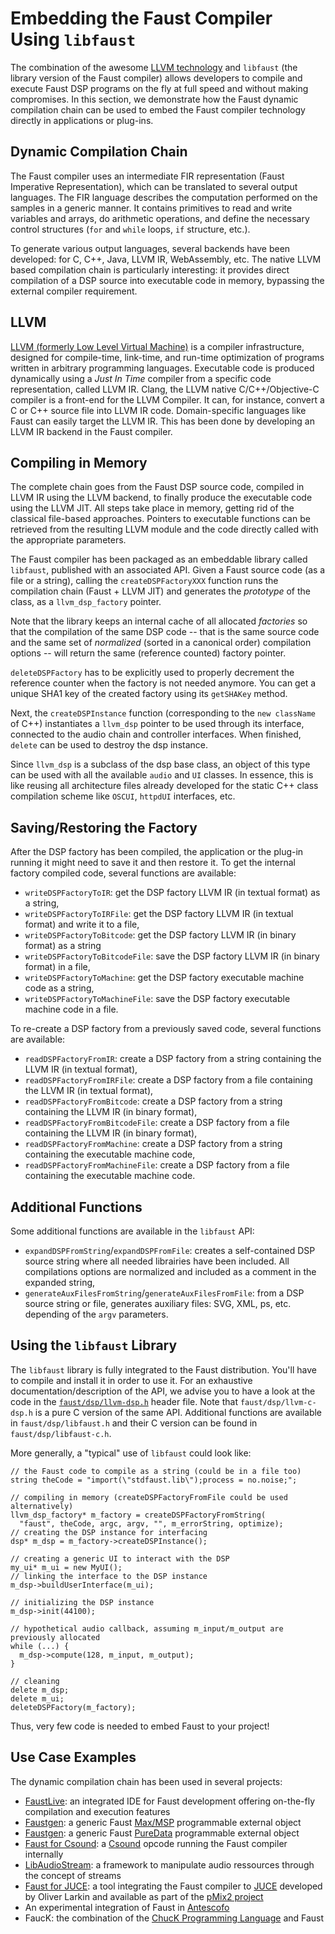 # Embedding the Faust Compiler Using `libfaust`

<!-- TODO: this section could be further developed and better documented -->

The combination of the awesome [LLVM technology](https://llvm.org/) and `libfaust` (the library version of the Faust compiler) allows developers to compile and execute Faust DSP programs on the fly at full speed and without making compromises. In this section, we demonstrate how the Faust dynamic compilation chain can be used to embed the Faust compiler technology directly in applications or plug-ins.

## Dynamic Compilation Chain

The Faust compiler uses an intermediate FIR representation (Faust Imperative Representation), which can be translated to several output languages. The FIR language describes the computation performed on the samples in a generic manner. It contains primitives to read and write variables and arrays, do arithmetic operations, and define the necessary control structures (`for` and `while` loops, `if` structure, etc.). 

To generate various output languages, several backends have been developed: for C, C++, Java, LLVM IR, WebAssembly, etc. The native LLVM based compilation chain is particularly interesting: it provides direct compilation of a DSP source into executable code in memory, bypassing the external compiler requirement.

## LLVM

[LLVM (formerly Low Level Virtual Machine)](https://llvm.org/) is a compiler infrastructure, designed for compile-time, link-time, and run-time optimization of programs written in arbitrary programming languages. Executable code is produced dynamically using a *Just In Time* compiler from a specific code representation, called LLVM IR. Clang, the LLVM native C/C++/Objective-C compiler is a front-end for the LLVM Compiler. It can, for instance, convert a C or C++ source file into LLVM IR code. Domain-specific languages like Faust can easily target the LLVM IR. This has been done by developing an LLVM IR backend in the Faust compiler.

## Compiling in Memory

The complete chain goes from the Faust DSP source code, compiled in LLVM IR using the LLVM backend, to finally produce the executable code using the LLVM JIT. All steps take place in memory, getting rid of the classical file-based approaches. Pointers to executable functions can be retrieved from the resulting LLVM module and the code directly called with the appropriate parameters.

The Faust compiler has been packaged as an embeddable library called `libfaust`, published with an associated API. Given a Faust source code (as a file or a string), calling the `createDSPFactoryXXX` function runs the compilation chain (Faust + LLVM JIT) and generates the *prototype* of the class, as a `llvm_dsp_factory` pointer.

Note that the library keeps an internal cache of all allocated *factories* so that the compilation of the same DSP code -- that is the same source code and the same set of *normalized* (sorted in a canonical order) compilation options -- will return the same (reference counted) factory pointer. 

`deleteDSPFactory` has to be explicitly used to properly decrement the reference counter when the factory is not needed anymore. You can get a unique SHA1 key of the created factory using its `getSHAKey` method.

Next, the `createDSPInstance` function (corresponding to the `new className` of C++) instantiates a `llvm_dsp` pointer to be used through its interface, connected to the audio chain and controller interfaces. When finished, `delete` can be used to destroy the dsp instance.

Since `llvm_dsp` is a subclass of the dsp base class, an object of this type can be used with all the available `audio` and `UI` classes. In essence, this is like reusing all architecture files already developed for the static C++ class compilation scheme like `OSCUI`, `httpdUI` interfaces, etc.

<!-- TODO: we need an example here -->

## Saving/Restoring the Factory

After the DSP factory has been compiled, the application or the plug-in running it might need to save it and then restore it. To get the internal factory compiled code, several functions are available:

* `writeDSPFactoryToIR`: get the DSP factory LLVM IR (in textual format) as a string, 
* `writeDSPFactoryToIRFile`: get the DSP factory LLVM IR (in textual format) and write it to a file,
* `writeDSPFactoryToBitcode`: get the DSP factory LLVM IR (in binary format) as a string 
* `writeDSPFactoryToBitcodeFile`: save the DSP factory LLVM IR (in binary format) in a file,
* `writeDSPFactoryToMachine`: get the DSP factory executable machine code as a string,
* `writeDSPFactoryToMachineFile`: save the DSP factory executable machine code in a file.

To re-create a DSP factory from a previously saved code, several functions are available:

* `readDSPFactoryFromIR`: create a DSP factory from a string containing the LLVM IR (in textual format), 
* `readDSPFactoryFromIRFile`: create a DSP factory from a file containing the LLVM IR (in textual format),
* `readDSPFactoryFromBitcode`: create a DSP factory from a string containing the LLVM IR (in binary format), 
* `readDSPFactoryFromBitcodeFile`: create a DSP factory from a file containing the LLVM IR (in binary format),
* `readDSPFactoryFromMachine`: create a DSP factory from a string containing the executable machine code,
* `readDSPFactoryFromMachineFile`: create a DSP factory from a file containing the executable machine code.

## Additional Functions

Some additional functions are available in the `libfaust` API:

* `expandDSPFromString`/`expandDSPFromFile`: creates a self-contained DSP source string where all needed librairies have been included. All compilations options are normalized and included as a comment in the expanded string,
* `generateAuxFilesFromString`/`generateAuxFilesFromFile`: from a DSP source string or file, generates auxiliary files: SVG, XML, ps, etc. depending of the `argv` parameters.

## Using the `libfaust` Library

The `libfaust` library is fully integrated to the Faust distribution. You'll have to compile and install it in order to use it. For an exhaustive documentation/description of the API, we advise you to have a look at the code in the [`faust/dsp/llvm-dsp.h`](#) header file. Note that `faust/dsp/llvm-c-dsp.h` is a pure C version of the same API. Additional functions are available in `faust/dsp/libfaust.h` and their C version can be found in `faust/dsp/libfaust-c.h`.

More generally, a "typical" use of `libfaust` could look like:

```
// the Faust code to compile as a string (could be in a file too)
string theCode = "import(\"stdfaust.lib\");process = no.noise;";

// compiling in memory (createDSPFactoryFromFile could be used alternatively)
llvm_dsp_factory* m_factory = createDSPFactoryFromString( 
  "faust", theCode, argc, argv, "", m_errorString, optimize);
// creating the DSP instance for interfacing
dsp* m_dsp = m_factory->createDSPInstance();

// creating a generic UI to interact with the DSP
my_ui* m_ui = new MyUI();
// linking the interface to the DSP instance
m_dsp->buildUserInterface(m_ui);

// initializing the DSP instance
m_dsp->init(44100);

// hypothetical audio callback, assuming m_input/m_output are previously allocated 
while (...) {
  m_dsp->compute(128, m_input, m_output);
}

// cleaning
delete m_dsp;
delete m_ui;
deleteDSPFactory(m_factory);
```

Thus, very few code is needed to embed Faust to your project!

## Use Case Examples

The dynamic compilation chain has been used in several projects:

* [FaustLive](https://github.com/grame-cncm/faustlive): an integrated IDE for Faust development offering on-the-fly compilation and execution features
* [Faustgen](https://github.com/grame-cncm/faust/tree/master-dev/embedded/faustgen): a generic Faust [Max/MSP](https://cycling74.com/products/max/) programmable external object
* [Faustgen](https://github.com/CICM/pd-faustgen): a generic Faust [PureData](https://puredata.info) programmable external object
* [Faust for Csound](#): a [Csound](https://csound.com/) opcode running the Faust compiler internally
* [LibAudioStream](https://github.com/sletz/libaudiostream): a framework to manipulate audio ressources through the concept of streams
* [Faust for JUCE](https://github.com/olilarkin/juce_faustllvm): a tool integrating the Faust compiler to [JUCE](https://juce.com/) developed by Oliver Larkin and available as part of the [pMix2 project](https://github.com/olilarkin/pMix2)
* An experimental integration of Faust in [Antescofo](http://forumnet.ircam.fr/product/antescofo-en/)
* FaucK: the combination of the [ChucK Programming Language](http://chuck.cs.princeton.edu/) and Faust 
